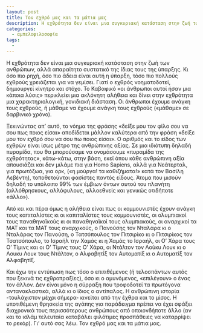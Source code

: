 ```yaml
---
layout: post
title: Τον εχθρό μας και τα μάτια μας
description: Η εχθρότητα δεν είναι μια συγκυριακή κατάσταση στην ζωή των ανθρώπων, αλλά απαραίτητο συστατικό της ίδιας τους της ύπαρξης.
categories:
  - αμπελοφιλοσοφία
tags:
  - 
---
```


Η εχθρότητα δεν είναι μια συγκυριακή κατάσταση στην ζωή των ανθρώπων, αλλά απαραίτητο συστατικό της ίδιας τους της ύπαρξης. Κι όσο πιο ρηχή, όσο πιο άδεια είναι αυτή η ύπαρξη, τόσο πιο πολλούς εχθρούς χρειάζεται για να γεμίσει. Γιατί ο εχθρός νοηματοδοτεί, δημιουργεί κίνητρο και στόχο. Το Καβαφικό «οι άνθρωποι αυτοί ήσαν μια κάποια λύσις» περικλείει μια ακλόνητη αλήθεια και δίνει στην εχθρότητα μια χαρακτηριολογική, γονιδιακή διάσταση. Οι άνθρωποι έχουμε ανάγκη τους εχθρούς, ή μάθαμε να έχουμε ανάγκη τους εχθρούς («μάθαμε» σε δαρβινικό χρόνο).

Ξεκινώντας απ’ αυτό, το νόημα της φράσης «δείξε μου τον φίλο σου να σου πως ποιος είσαι» αποδίδεται μάλλον καλύτερα από την φράση «δείξε μου τον εχθρό σου να σου πω ποιος είσαι». Ο αριθμός και το είδος των εχθρών είναι ίσως μέτρο της ανθρώπινης αξίας. Σε μια ιδιότυπη δηλαδή πυραμίδα, που θα μπορούσαμε να ονομάσουμε «πυραμίδα της εχθρότητας», κάτω-κάτω, στην βάση, εκεί όπου κάθε ανθρώπινη αξία απουσιάζει και δεν μιλάμε πια για Homo Sapiens, αλλά για Νεάτερταλ, για πρωτόζωα, για ορκ, («η μούργα! τα καθιζήματα!» κατά τον Βασίλη Λεβέντη), τοποθετούνται φασίστες παντός είδους. Άτομα που μισούν δηλαδή το υπόλοιπο 99% των έμβιων όντων αυτού του πλανήτη (αλλόθρησκους, αλλόφυλους, αλλοεθνείς και γενικώς οτιδήποτε «άλλο»).

Από κει και πέρα όμως η αλήθεια είναι πως οι κομμουνιστές έχουν ανάγκη τους καπιταλίστες κι οι καπιταλίστες τους κομμουνιστές, οι ολυμπιακοί τους παναθηναϊκούς  κι οι παναθηναϊκοί τους ολυμπιακούς, οι αναρχικοί τα ΜΑΤ και τα ΜΑΤ τους αναρχικούς, ο Πανούσης τον Νταλάρα κι ο Νταλάρας τον Πανούση, ο Τατσόπουλος τον Πιτσιρίκο κι ο Πιτσιρίκος τον Τσατσόπουλο, το Ισραήλ την Χαμάς κι η Χαμάς το Ισραήλ, οι Ο’ Χάρα τους Ο’ Τίμινς και οι Ο’ Τίμινς τους Ο’ Χάρα, οι Ντάλτον τον Λούκυ Λουκ κι ο Λουκυ Λουκ τους Ντάλτον, ο Αλφαβητίξ τον Αυτοματίξ κι ο Αυτοματίξ τον Αλφαβητίξ.

Και έχω την εντύπωση πως τόσο ο επιτιθέμενος (ή τελοσπάντων αυτός που ξεκινά τις εχθροπραξίες), όσο κι ο αμυνόμενος, «επιλέγουν» ο ένας τον άλλον. Δεν είναι μόνο η σύρραξη που τροφοδοτεί τα πρωτόγονα αντανακλαστικά, αλλά κι ο ίδιος ο αντίπαλος. Η ανθρώπινη ιστορία -τουλάχιστον μέχρι σήμερα- κινείται από την έχθρα και το μίσος. Η υποτιθέμενη θρησκεία της αγάπης για παράδειγμα πρέπει να έχει σφάξει διαχρονικά τους περισσότερους ανθρώπους από οποιονδήποτε άλλο (αν και το ισλάμ τελευταία καταβάλει φιλότιμες προσπάθειες να καταρρίψει το ρεκόρ). Γι’ αυτό σας λέω. Τον εχθρό μας και τα μάτια μας.
